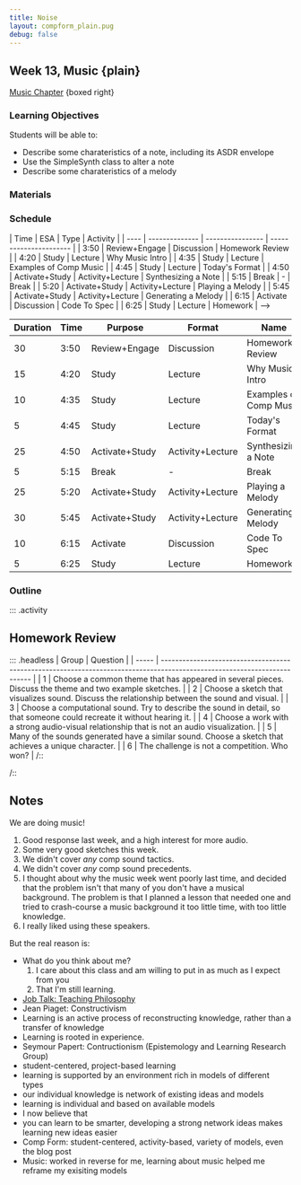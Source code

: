 ```yaml
---
title: Noise
layout: compform_plain.pug
debug: false
---
```


## Week 13, Music {plain}

[Music Chapter](./index.html) {boxed right}

### Learning Objectives

Students will be able to:

- Describe some charateristics of a note, including its ASDR envelope
- Use the SimpleSynth class to alter a note
- Describe some charateristics of a melody

<!--
- Look at examples of procedural music
-->

### Materials

### Schedule

<!-->

| Time | ESA            | Type             | Activity               |
| ---- | -------------- | ---------------- | ---------------------- |
| 3:50 | Review+Engage  | Discussion       | Homework Review        |
| 4:20 | Study          | Lecture          | Why Music Intro        |
| 4:35 | Study          | Lecture          | Examples of Comp Music |
| 4:45 | Study          | Lecture          | Today's Format         |
| 4:50 | Activate+Study | Activity+Lecture | Synthesizing a Note    |
| 5:15 | Break          | -                | Break                  |
| 5:20 | Activate+Study | Activity+Lecture | Playing a Melody       |
| 5:45 | Activate+Study | Activity+Lecture | Generating a Melody    |
| 6:15 | Activate       | Discussion       | Code To Spec           |
| 6:25 | Study          | Lecture          | Homework               |

-->

| Duration | Time | Purpose        | Format           | Name                   |
| -------- | ---- | -------------- | ---------------- | ---------------------- |
| 30       | 3:50 | Review+Engage  | Discussion       | Homework Review        |
| 15       | 4:20 | Study          | Lecture          | Why Music Intro        |
| 10       | 4:35 | Study          | Lecture          | Examples of Comp Music |
| 5        | 4:45 | Study          | Lecture          | Today's Format         |
| 25       | 4:50 | Activate+Study | Activity+Lecture | Synthesizing a Note    |
| 5        | 5:15 | Break          | -                | Break                  |
| 25       | 5:20 | Activate+Study | Activity+Lecture | Playing a Melody       |
| 30       | 5:45 | Activate+Study | Activity+Lecture | Generating a Melody    |
| 10       | 6:15 | Activate       | Discussion       | Code To Spec           |
| 5        | 6:25 | Study          | Lecture          | Homework               |

### Outline

::: .activity

## Homework Review

::: .headless
| Group | Question |
| ----- | ------------------------------------------------------------------------------------------------------------------------ |
| 1 | Choose a common theme that has appeared in several pieces. Discuss the theme and two example sketches. |
| 2 | Choose a sketch that visualizes sound. Discuss the relationship between the sound and visual. |
| 3 | Choose a computational sound. Try to describe the sound in detail, so that someone could recreate it without hearing it. |
| 4 | Choose a work with a strong audio-visual relationship that is not an audio visualization. |
| 5 | Many of the sounds generated have a similar sound. Choose a sketch that achieves a unique character. |
| 6 | The challenge is not a competition. Who won? |
/::

/::

## Notes

We are doing music!

1. Good response last week, and a high interest for more audio.
2. Some very good sketches this week.
3. We didn't cover _any_ comp sound tactics.
4. We didn't cover _any_ comp sound precedents.
5. I thought about why the music week went poorly last time, and decided that the problem isn't that many of you don't have a musical background. The problem is that I planned a lesson that needed one and tried to crash-course a music background it too little time, with too little knowledge.
6. I really liked using these speakers.

But the real reason is:

- What do you think about me?
  1. I care about this class and am willing to put in as much as I expect from you
  2. That I'm still learning.
- [Job Talk: Teaching Philosophy](http://psam3060-d-s16.github.io/class_notes/philosophy/)
- Jean Piaget: Constructivism
- Learning is an active process of reconstructing knowledge, rather than a transfer of knowledge
- Learning is rooted in experience.
- Seymour Papert: Contructionism (Epistemology and Learning Research Group)
- student-centered, project-based learning
- learning is supported by an environment rich in models of different types
- our individual knowledge is network of existing ideas and models
- learning is individual and based on available models
- I now believe that
- you can learn to be smarter, developing a strong network ideas makes learning new ideas easier
- Comp Form: student-centered, activity-based, variety of models, even the blog post
- Music: worked in reverse for me, learning about music helped me reframe my exisiting models

<style> 
    .headless thead {
        display: none;
    }
</style>
